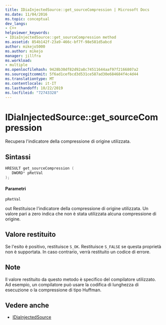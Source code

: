 ```yaml
---
title: IDiaInjectedSource::get_sourceCompression | Microsoft Docs
ms.date: 11/04/2016
ms.topic: conceptual
dev_langs:
- C++
helpviewer_keywords:
- IDiaInjectedSource::get_sourceCompression method
ms.assetid: 854b142f-23a9-466c-bf7f-98e581d5abcd
author: mikejo5000
ms.author: mikejo
manager: jillfra
ms.workload:
- multiple
ms.openlocfilehash: 9428b30df82d92a8c74511644aaf97f2166807a2
ms.sourcegitcommit: 5f6ad1cefbcd3d531ce587ad30e684684f4c4d44
ms.translationtype: MT
ms.contentlocale: it-IT
ms.lasthandoff: 10/22/2019
ms.locfileid: "72743328"
---
```

# <a name="idiainjectedsourceget_sourcecompression"></a>IDiaInjectedSource::get_sourceCompression
Recupera l'indicatore della compressione di origine utilizzata.

## <a name="syntax"></a>Sintassi

```C++
HRESULT get_sourceCompression ( 
   DWORD* pRetVal
);
```

#### <a name="parameters"></a>Parametri
 `pRetVal`

out Restituisce l'indicatore della compressione di origine utilizzata. Un valore pari a zero indica che non è stata utilizzata alcuna compressione di origine.

## <a name="return-value"></a>Valore restituito
 Se l'esito è positivo, restituisce `S_OK`. Restituisce `S_FALSE` se questa proprietà non è supportata. In caso contrario, verrà restituito un codice di errore.

## <a name="remarks"></a>Note
 Il valore restituito da questo metodo è specifico del compilatore utilizzato. Ad esempio, un compilatore può usare la codifica di lunghezza di esecuzione o la compressione di tipo Huffman.

## <a name="see-also"></a>Vedere anche
- [IDiaInjectedSource](../../debugger/debug-interface-access/idiainjectedsource.md)
